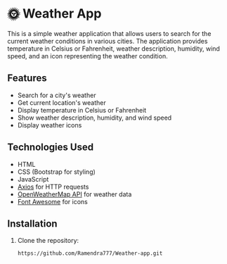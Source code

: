 # 🌞 Weather App

This is a simple weather application that allows users to search for the current weather conditions in various cities. The application provides temperature in Celsius or Fahrenheit, weather description, humidity, wind speed, and an icon representing the weather condition.

## Features

- Search for a city's weather
- Get current location's weather
- Display temperature in Celsius or Fahrenheit
- Show weather description, humidity, and wind speed
- Display weather icons

## Technologies Used

- HTML
- CSS (Bootstrap for styling)
- JavaScript
- [Axios](https://axios-http.com/) for HTTP requests
- [OpenWeatherMap API](https://openweathermap.org/api) for weather data
- [Font Awesome](https://fontawesome.com/) for icons

## Installation

1. Clone the repository:
   ```sh
   https://github.com/Ramendra777/Weather-app.git
